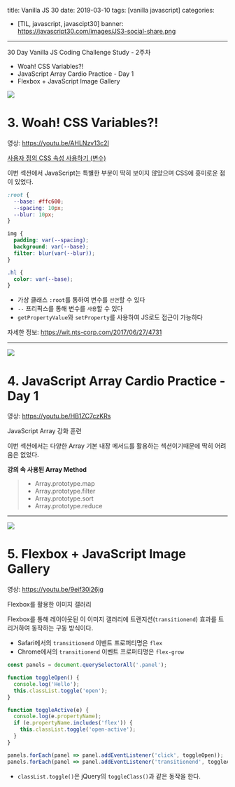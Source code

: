 title: Vanilla JS 30
date: 2019-03-10
tags: [vanilla javascript]
categories:
- [TIL, javascript, javascipt30]
banner: https://javascript30.com/images/JS3-social-share.png

---

30 Day Vanilla JS Coding Challenge Study - 2주차

- Woah! CSS Variables?!
- JavaScript Array Cardio Practice - Day 1
- Flexbox + JavaScript Image Gallery

<!-- more -->

![](http://i3.ytimg.com/vi/AHLNzv13c2I/maxresdefault.jpg)
# 3. Woah! CSS Variables?!
영상: <https://youtu.be/AHLNzv13c2I>

[사용자 정의 CSS 속성 사용하기 (변수)](https://developer.mozilla.org/ko/docs/Web/CSS/Using_CSS_variables)

이번 섹션에서 JavaScript는 특별한 부분이 딱히 보이지 않았으며 CSS에 흥미로운 점이 있었다.


```css
:root {
  --base: #ffc600;
  --spacing: 10px;
  --blur: 10px;
}

img {
  padding: var(--spacing);
  background: var(--base);
  filter: blur(var(--blur));
}

.hl {
  color: var(--base);
}
```

- 가상 클래스 `:root`를 통하여 변수를 `선언`할 수 있다
- `--` 프리픽스를 통해 변수를 `사용`할 수 있다
- `getPropertyValue`와 `setProperty`를 사용하여 JS로도 접근이 가능하다

자세한 정보: <https://wit.nts-corp.com/2017/06/27/4731>

---

![](http://i3.ytimg.com/vi/HB1ZC7czKRs/maxresdefault.jpg)
# 4. JavaScript Array Cardio Practice - Day 1
영상: <https://youtu.be/HB1ZC7czKRs> 

JavaScript Array 강화 훈련

이번 섹션에서는 다양한 Array 기본 내장 메서드를 활용하는 섹션이기때문에 딱히 어려움은 없었다.

**강의 속 사용된 Array Method**
>- Array.prototype.map
>- Array.prototype.filter
>- Array.prototype.sort
>- Array.prototype.reduce

---

![](http://i3.ytimg.com/vi/9eif30i26jg/maxresdefault.jpg)
# 5. Flexbox + JavaScript Image Gallery
영상: <https://youtu.be/9eif30i26jg> 

Flexbox를 활용한 이미지 갤러리

Flexbox를 통해 레이아웃된 이 이미지 갤러리에 트랜지션(`transitionend`) 효과를 트리거하여 동작하는 구동 방식이다.


- Safari에서의 `transitionend` 이벤트 프로퍼티명은 `flex`
- Chrome에서의 `transitionend` 이벤트 프로퍼티명은 `flex-grow`

```js
const panels = document.querySelectorAll('.panel');

function toggleOpen() {
  console.log('Hello');
  this.classList.toggle('open');
}

function toggleActive(e) {
  console.log(e.propertyName);
  if (e.propertyName.includes('flex')) {
    this.classList.toggle('open-active');
  }
}

panels.forEach(panel => panel.addEventListener('click', toggleOpen));
panels.forEach(panel => panel.addEventListener('transitionend', toggleActive));
```

- `classList.toggle()`은 jQuery의 `toggleClass()`과 같은 동작을 한다.
